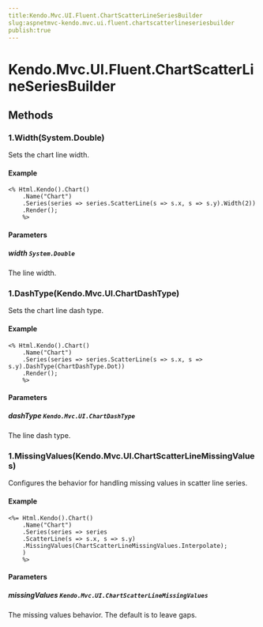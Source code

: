```yaml
---
title:Kendo.Mvc.UI.Fluent.ChartScatterLineSeriesBuilder
slug:aspnetmvc-kendo.mvc.ui.fluent.chartscatterlineseriesbuilder
publish:true
---
```


# Kendo.Mvc.UI.Fluent.ChartScatterLineSeriesBuilder

## Methods

### 1.Width(System.Double)
Sets the chart line width.

#### Example
    <% Html.Kendo().Chart()
        .Name("Chart")
        .Series(series => series.ScatterLine(s => s.x, s => s.y).Width(2))
        .Render();
        %>

#### Parameters

##### width `System.Double`
The line width.

### 1.DashType(Kendo.Mvc.UI.ChartDashType)
Sets the chart line dash type.

#### Example
    <% Html.Kendo().Chart()
        .Name("Chart")
        .Series(series => series.ScatterLine(s => s.x, s => s.y).DashType(ChartDashType.Dot))
        .Render();
        %>

#### Parameters

##### dashType `Kendo.Mvc.UI.ChartDashType`
The line dash type.

### 1.MissingValues(Kendo.Mvc.UI.ChartScatterLineMissingValues)
Configures the behavior for handling missing values in scatter line series.

#### Example
    <%= Html.Kendo().Chart()
        .Name("Chart")
        .Series(series => series
        .ScatterLine(s => s.x, s => s.y)
        .MissingValues(ChartScatterLineMissingValues.Interpolate);
        )
        %>

#### Parameters

##### missingValues `Kendo.Mvc.UI.ChartScatterLineMissingValues`
The missing values behavior. The default is to leave gaps.